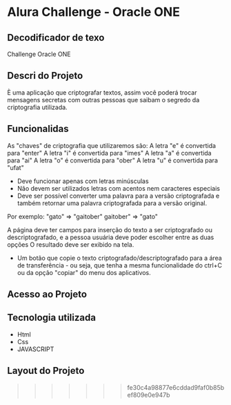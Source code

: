 
# Alura Challenge - Oracle ONE

## Decodificador de texo
Challenge Oracle ONE 



## Descri do Projeto
È uma aplicação  que criptografar textos, assim você poderá trocar mensagens secretas com outras pessoas que saibam o segredo da criptografia utilizada.


## Funcionalidas
As "chaves" de criptografia que utilizaremos são:
A letra "e" é convertida para "enter"
A letra "i" é convertida para "imes"
A letra "a" é convertida para "ai"
A letra "o" é convertida para "ober"
A letra "u" é convertida para "ufat"

- Deve funcionar apenas com letras minúsculas
- Não devem ser utilizados letras com acentos nem caracteres especiais
- Deve ser possível converter uma palavra para a versão criptografada e também retornar uma palavra criptografada para a versão original.

Por exemplo:
"gato" => "gaitober"
gaitober" => "gato"

A página deve ter campos para inserção do texto a ser criptografado ou descriptografado, e a pessoa usuária deve poder escolher entre as duas opções
O resultado deve ser exibido na tela.
- Um botão que copie o texto criptografado/descriptografado para a área de transferência - ou seja, que tenha a mesma funcionalidade do ctrl+C ou da opção "copiar" do menu dos aplicativos.

## Acesso ao Projeto

## Tecnologia utilizada
- Html
-  Css
- JAVASCRIPT

## Layout do Projeto
>>>>>>> fe30c4a98877e6cddad9faf0b85bef809e0e947b
